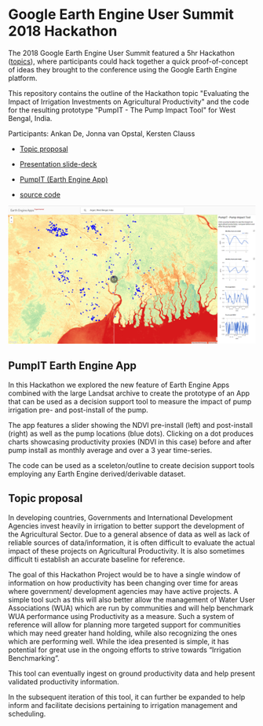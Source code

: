 # Google Earth Engine User Summit 2018 Hackathon

The 2018 Google Earth Engine User Summit featured a 5hr Hackathon ([topics](https://sites.google.com/earthoutreach.org/eeus2018/agenda/hackathon)), where participants could hack together a quick proof-of-concept of ideas they brought to the conference using the Google Earth Engine platform.


This repository contains the outline of the Hackathon topic "Evaluating the Impact of Irrigation Investments on Agricultural Productivity" and the code for the resulting prototype "PumpIT - The Pump Impact Tool" for West Bengal, India.

Participants: Ankan De, Jonna van Opstal, Kersten Clauss

- [Topic proposal](https://docs.google.com/document/d/1B4vNH9T8AbjEO7R_p9x-6JJ3DP9kJwKZCauDte9IBmI/edit)
- [Presentation slide-deck](https://docs.google.com/presentation/d/1yARNu9KOWvyyH-r1pxUsfg_2x40piG_vnF7enbHGzP4/edit#slide=id.g3c5fd1ce4d_0_0)

- [PumpIT (Earth Engine App)](https://kersten.users.earthengine.app/view/pumpit)
- [source code](PumpIT.js)

[![PumpIT screenshot](PumpIT.PNG "PumpIT Screenshot")](https://kersten.users.earthengine.app/view/pumpit)

## PumpIT Earth Engine App

In this Hackathon we explored the new feature of Earth Engine Apps combined with the large Landsat archive to create the prototype of an App that can be used as a decision support tool to measure the impact of pump irrigation pre- and post-install of the pump.

The app features a slider showing the NDVI pre-install (left) and post-install (right) as well as the pump locations (blue dots). Clicking on a dot produces charts showcasing productivity proxies (NDVI in this case) before and after pump install as monthly average and over a 3 year time-series.

The code can be used as a sceleton/outline to create decision support tools employing any Earth Engine derived/derivable dataset.

## Topic proposal

In developing countries, Governments and International Development Agencies invest heavily in irrigation to better support the development of the Agricultural Sector. Due to a general absence of data as well as lack of reliable sources of data/information, it is often difficult to evaluate the actual impact of these projects on Agricultural Productivity. It is also sometimes difficult ti establish an accurate baseline for reference.
 
The goal of this Hackathon Project would be to have a single window of information on how productivity has been changing over time for areas where government/ development agencies may have active projects. A simple tool such as this will also better allow the management of Water User Associations (WUA) which are run by communities and will help benchmark WUA performance using Productivity as a measure. Such a system of reference will allow for planning more targeted support for communities which may need greater hand holding, while also recognizing the ones which are performing well. While the idea presented is simple, it has potential for great use in the ongoing efforts to strive towards “Irrigation Benchmarking”.

This tool can eventually ingest on ground productivity data and help present validated productivity information.
 
In the subsequent iteration of this tool, it can further be expanded to help inform and facilitate decisions pertaining to irrigation management and scheduling.



